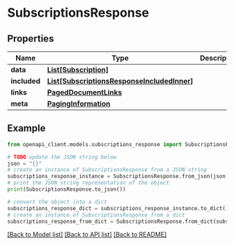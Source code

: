 # SubscriptionsResponse


## Properties

Name | Type | Description | Notes
------------ | ------------- | ------------- | -------------
**data** | [**List[Subscription]**](Subscription.md) |  | 
**included** | [**List[SubscriptionsResponseIncludedInner]**](SubscriptionsResponseIncludedInner.md) |  | [optional] 
**links** | [**PagedDocumentLinks**](PagedDocumentLinks.md) |  | 
**meta** | [**PagingInformation**](PagingInformation.md) |  | [optional] 

## Example

```python
from openapi_client.models.subscriptions_response import SubscriptionsResponse

# TODO update the JSON string below
json = "{}"
# create an instance of SubscriptionsResponse from a JSON string
subscriptions_response_instance = SubscriptionsResponse.from_json(json)
# print the JSON string representation of the object
print(SubscriptionsResponse.to_json())

# convert the object into a dict
subscriptions_response_dict = subscriptions_response_instance.to_dict()
# create an instance of SubscriptionsResponse from a dict
subscriptions_response_from_dict = SubscriptionsResponse.from_dict(subscriptions_response_dict)
```
[[Back to Model list]](../README.md#documentation-for-models) [[Back to API list]](../README.md#documentation-for-api-endpoints) [[Back to README]](../README.md)



